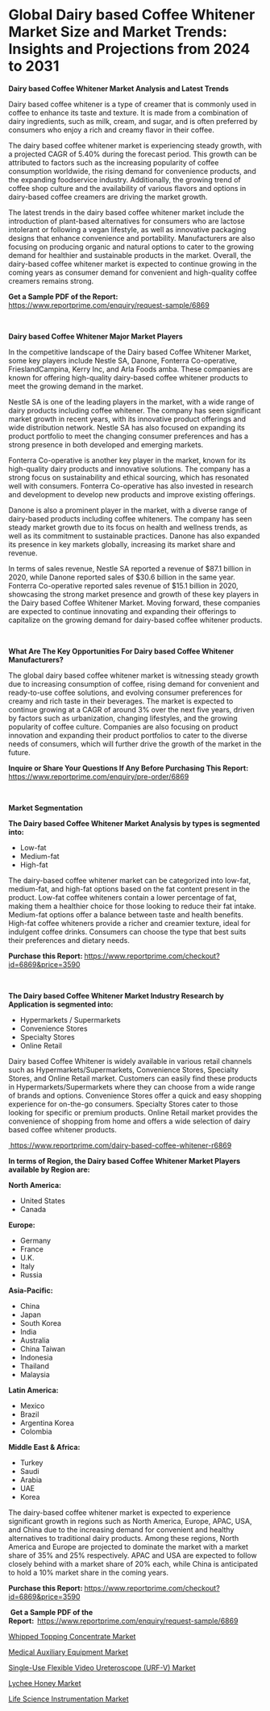 <p><h1>Global Dairy based Coffee Whitener Market Size and Market Trends: Insights and Projections from 2024 to 2031</h1></p><p><strong>Dairy based Coffee Whitener Market Analysis and Latest Trends</strong></p>
<p><p>Dairy based coffee whitener is a type of creamer that is commonly used in coffee to enhance its taste and texture. It is made from a combination of dairy ingredients, such as milk, cream, and sugar, and is often preferred by consumers who enjoy a rich and creamy flavor in their coffee.</p><p>The dairy based coffee whitener market is experiencing steady growth, with a projected CAGR of 5.40% during the forecast period. This growth can be attributed to factors such as the increasing popularity of coffee consumption worldwide, the rising demand for convenience products, and the expanding foodservice industry. Additionally, the growing trend of coffee shop culture and the availability of various flavors and options in dairy-based coffee creamers are driving the market growth.</p><p>The latest trends in the dairy based coffee whitener market include the introduction of plant-based alternatives for consumers who are lactose intolerant or following a vegan lifestyle, as well as innovative packaging designs that enhance convenience and portability. Manufacturers are also focusing on producing organic and natural options to cater to the growing demand for healthier and sustainable products in the market. Overall, the dairy-based coffee whitener market is expected to continue growing in the coming years as consumer demand for convenient and high-quality coffee creamers remains strong.</p></p>
<p><strong>Get a Sample PDF of the Report:&nbsp;</strong> <a href="https://www.reportprime.com/enquiry/request-sample/6869">https://www.reportprime.com/enquiry/request-sample/6869</a></p>
<p>&nbsp;</p>
<p><strong>Dairy based Coffee Whitener Major Market Players</strong></p>
<p><p>In the competitive landscape of the Dairy based Coffee Whitener Market, some key players include Nestle SA, Danone, Fonterra Co-operative, FrieslandCampina, Kerry Inc, and Arla Foods amba. These companies are known for offering high-quality dairy-based coffee whitener products to meet the growing demand in the market.</p><p>Nestle SA is one of the leading players in the market, with a wide range of dairy products including coffee whitener. The company has seen significant market growth in recent years, with its innovative product offerings and wide distribution network. Nestle SA has also focused on expanding its product portfolio to meet the changing consumer preferences and has a strong presence in both developed and emerging markets.</p><p>Fonterra Co-operative is another key player in the market, known for its high-quality dairy products and innovative solutions. The company has a strong focus on sustainability and ethical sourcing, which has resonated well with consumers. Fonterra Co-operative has also invested in research and development to develop new products and improve existing offerings.</p><p>Danone is also a prominent player in the market, with a diverse range of dairy-based products including coffee whiteners. The company has seen steady market growth due to its focus on health and wellness trends, as well as its commitment to sustainable practices. Danone has also expanded its presence in key markets globally, increasing its market share and revenue.</p><p>In terms of sales revenue, Nestle SA reported a revenue of $87.1 billion in 2020, while Danone reported sales of $30.6 billion in the same year. Fonterra Co-operative reported sales revenue of $15.1 billion in 2020, showcasing the strong market presence and growth of these key players in the Dairy based Coffee Whitener Market. Moving forward, these companies are expected to continue innovating and expanding their offerings to capitalize on the growing demand for dairy-based coffee whitener products.</p></p>
<p>&nbsp;</p>
<p><strong>What Are The Key Opportunities For Dairy based Coffee Whitener Manufacturers?</strong></p>
<p><p>The global dairy based coffee whitener market is witnessing steady growth due to increasing consumption of coffee, rising demand for convenient and ready-to-use coffee solutions, and evolving consumer preferences for creamy and rich taste in their beverages. The market is expected to continue growing at a CAGR of around 3% over the next five years, driven by factors such as urbanization, changing lifestyles, and the growing popularity of coffee culture. Companies are also focusing on product innovation and expanding their product portfolios to cater to the diverse needs of consumers, which will further drive the growth of the market in the future.</p></p>
<p><strong>Inquire or Share Your Questions If Any Before Purchasing This Report:</strong> <a href="https://www.reportprime.com/enquiry/pre-order/6869">https://www.reportprime.com/enquiry/pre-order/6869</a></p>
<p>&nbsp;</p>
<p><strong>Market Segmentation</strong></p>
<p><strong>The Dairy based Coffee Whitener Market Analysis by types is segmented into:</strong></p>
<p><ul><li>Low-fat</li><li>Medium-fat</li><li>High-fat</li></ul></p>
<p><p>The dairy-based coffee whitener market can be categorized into low-fat, medium-fat, and high-fat options based on the fat content present in the product. Low-fat coffee whiteners contain a lower percentage of fat, making them a healthier choice for those looking to reduce their fat intake. Medium-fat options offer a balance between taste and health benefits. High-fat coffee whiteners provide a richer and creamier texture, ideal for indulgent coffee drinks. Consumers can choose the type that best suits their preferences and dietary needs.</p></p>
<p><strong>Purchase this Report:&nbsp;</strong><a href="https://www.reportprime.com/checkout?id=6869&price=3590">https://www.reportprime.com/checkout?id=6869&price=3590</a></p>
<p>&nbsp;</p>
<p><strong>The Dairy based Coffee Whitener Market Industry Research by Application is segmented into:</strong></p>
<p><ul><li>Hypermarkets / Supermarkets</li><li>Convenience Stores</li><li>Specialty Stores</li><li>Online Retail</li></ul></p>
<p><p>Dairy based Coffee Whitener is widely available in various retail channels such as Hypermarkets/Supermarkets, Convenience Stores, Specialty Stores, and Online Retail market. Customers can easily find these products in Hypermarkets/Supermarkets where they can choose from a wide range of brands and options. Convenience Stores offer a quick and easy shopping experience for on-the-go consumers. Specialty Stores cater to those looking for specific or premium products. Online Retail market provides the convenience of shopping from home and offers a wide selection of dairy based coffee whitener products.</p></p>
<p><a href="https://www.reportprime.com/dairy-based-coffee-whitener-r6869">&nbsp;https://www.reportprime.com/dairy-based-coffee-whitener-r6869</a></p>
<p><strong>In terms of Region, the Dairy based Coffee Whitener Market Players available by Region are:</strong></p>
<p>
    <p> <strong> North America: </strong>
        <ul>
            <li>United States</li>
            <li>Canada</li>
        </ul>
        </p> 
    <p> <strong> Europe: </strong>
        <ul>
            <li>Germany</li>
            <li>France</li>
            <li>U.K.</li>
            <li>Italy</li>
            <li>Russia</li>
        </ul>
        </p> 
    <p> <strong> Asia-Pacific: </strong>
        <ul>
            <li>China</li>
            <li>Japan</li>
            <li>South Korea</li>
            <li>India</li>
            <li>Australia</li>
            <li>China Taiwan</li>
            <li>Indonesia</li>
            <li>Thailand</li>
            <li>Malaysia</li>
        </ul>
        </p> 
    <p> <strong> Latin America: </strong>
        <ul>
            <li>Mexico</li>
            <li>Brazil</li>
            <li>Argentina Korea</li>
            <li>Colombia</li>
        </ul>
        </p> 
    <p> <strong> Middle East & Africa: </strong>
        <ul>
            <li>Turkey</li>
            <li>Saudi</li>
            <li>Arabia</li>
            <li>UAE</li>
            <li>Korea</li>
        </ul>
    </p>
    </p>
<p><p>The dairy-based coffee whitener market is expected to experience significant growth in regions such as North America, Europe, APAC, USA, and China due to the increasing demand for convenient and healthy alternatives to traditional dairy products. Among these regions, North America and Europe are projected to dominate the market with a market share of 35% and 25% respectively. APAC and USA are expected to follow closely behind with a market share of 20% each, while China is anticipated to hold a 10% market share in the coming years.</p></p>
<p><strong>Purchase this Report: </strong><a href="https://www.reportprime.com/checkout?id=6869&price=3590">https://www.reportprime.com/checkout?id=6869&price=3590</a></p>
<p>&nbsp;<strong>Get a Sample PDF of the Report:&nbsp;&nbsp;</strong><a href="https://www.reportprime.com/enquiry/request-sample/6869">https://www.reportprime.com/enquiry/request-sample/6869</a></p>
<p><strong></strong></p>
<p><p><a href="https://github.com/sydneyHley85/Market-Research-Report-List-1/blob/main/whipped-topping-concentrate-market.md">Whipped Topping Concentrate Market</a></p><p><a href="https://medium.com/@tedbrakus/medical-auxiliary-equipment-market-size-growth-and-industry-analysis-by-market-segmentation-and-e10becab9227">Medical Auxiliary Equipment Market</a></p><p><a href="https://medium.com/@charityrice1939/single-use-flexible-video-ureteroscope-urf-v-market-size-share-trends-analysis-report-by-end-e37aaa809be8">Single-Use Flexible Video Ureteroscope (URF-V) Market</a></p><p><a href="https://github.com/trameciabutler45/Market-Research-Report-List-1/blob/main/lychee-honey-market.md">Lychee Honey Market</a></p><p><a href="https://medium.com/@millerjimk/life-science-instrumentation-market-size-share-competitive-landscape-and-trend-analysis-report-2f587ba11b03">Life Science Instrumentation Market</a></p></p>